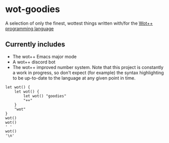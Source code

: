 # wot-goodies
A selection of only the finest, wottest things written with/for the [Wot++ programming language](https://github.com/Jackojc/wotpp/)
## Currently includes
 * The wot++ Emacs major mode
 * A wot++ discord bot
 * The wot++ improved number system.
Note that this project is constantly a work in progress, so don't
expect (for example) the syntax highlighting to be up-to-date to the
language at any given point in time.
```wpp
let wot() {
	let wot() {
		let wot() "goodies"
		"++"
	}
	"wot"
}
wot()
wot()
' '
wot()
'\n'
```

